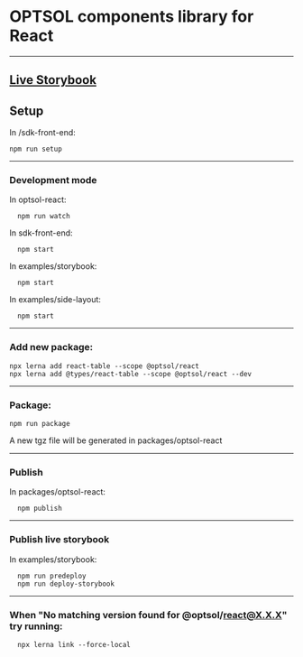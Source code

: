 # OPTSOL components library for React

----------  

## [Live Storybook](https://optsoldev.github.io/components-frontend-react/)

## **Setup**

In /sdk-front-end:

    npm run setup

----------  

### **Development mode**

 In optsol-react:  
  
      npm run watch  

  In sdk-front-end:  
  
      npm start
  
  In examples/storybook:
  
      npm start

  In examples/side-layout:
  
      npm start

----------  

### **Add new package:**

    npx lerna add react-table --scope @optsol/react
    npx lerna add @types/react-table --scope @optsol/react --dev

----------  

### **Package:**

    npm run package
  A new tgz file will be generated in packages/optsol-react

----------  

### **Publish**

  In packages/optsol-react:

      npm publish

----------  

### **Publish live storybook**

  In examples/storybook:

      npm run predeploy
      npm run deploy-storybook

----------  

### **When "No matching version found for @optsol/react@X.X.X" try running:**

      npx lerna link --force-local
